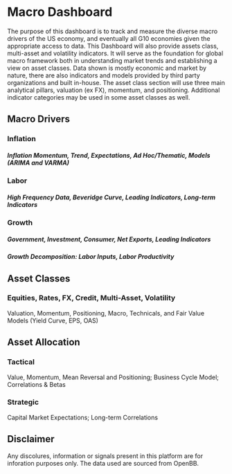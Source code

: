 # Macro Dashboard

The purpose of this dashboard is to track and measure the diverse macro drivers of the US economy, and eventually all G10 economies given the appropriate access to data. This Dashboard will also provide assets class, multi-asset and volatility indicators.
It will serve as the foundation for global macro framework both in understanding market trends and establishing a view on asset classes. Data shown is mostly economic and market by nature, there are also indicators and models provided by 
third party organizations and built in-house. The asset class section will use three main analytical pillars, valuation (ex FX), momentum, and positioning. Additional indicator categories may be used in some asset classes as well.  

## Macro Drivers

### Inflation
##### Inflation Momentum, Trend, Expectations, Ad Hoc/Thematic, Models (ARIMA and VARMA)

### Labor
##### High Frequency Data, Beveridge Curve, Leading Indicators, Long-term Indicators

### Growth 
##### Government, Investment, Consumer, Net Exports, Leading Indicators
##### Growth Decomposition: Labor Inputs, Labor Productivity  

## Asset Classes
### Equities, Rates, FX, Credit, Multi-Asset, Volatility
Valuation, Momentum, Positioning, Macro, Technicals, and Fair Value Models (Yield Curve, EPS, OAS)

## Asset Allocation
### Tactical 
Value, Momentum, Mean Reversal and Positioning; Business Cycle Model; Correlations & Betas
### Strategic 
Capital Market Expectations; Long-term Correlations



## Disclaimer
Any discolures, information or signals present in this platform are for inforation purposes only. The data used are sourced from OpenBB.
